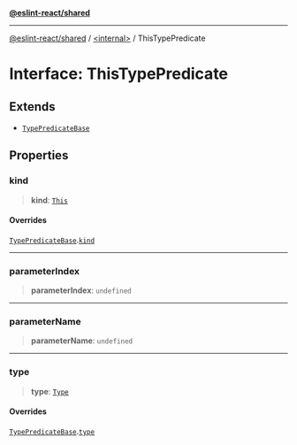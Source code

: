 [**@eslint-react/shared**](../../README.md)

***

[@eslint-react/shared](../../README.md) / [\<internal\>](../README.md) / ThisTypePredicate

# Interface: ThisTypePredicate

## Extends

- [`TypePredicateBase`](TypePredicateBase.md)

## Properties

### kind

> **kind**: [`This`](../README.md#this)

#### Overrides

[`TypePredicateBase`](TypePredicateBase.md).[`kind`](TypePredicateBase.md#kind)

***

### parameterIndex

> **parameterIndex**: `undefined`

***

### parameterName

> **parameterName**: `undefined`

***

### type

> **type**: [`Type`](Type.md)

#### Overrides

[`TypePredicateBase`](TypePredicateBase.md).[`type`](TypePredicateBase.md#type)
